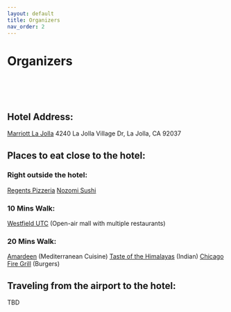 ```yaml
---
layout: default
title: Organizers
nav_order: 2
---
```


# Organizers
<br>
<br>
<br>

## Hotel Address:
[Marriott La Jolla](https://maps.app.goo.gl/1TmMx7vMQXsuNPAz5)
4240 La Jolla Village Dr, La Jolla, CA 92037

## Places to eat close to the hotel:

### Right outside the hotel:
[Regents Pizzeria](https://maps.app.goo.gl/K7yr3NTaqF6XMiFU8)
[Nozomi Sushi](https://maps.app.goo.gl/ZKjx7qw5o9TbhCC5A)
### 10 Mins Walk:
[Westfield UTC](https://maps.app.goo.gl/YpbGsbLgu5g8iELR7) (Open-air mall with multiple restaurants)
### 20 Mins Walk:
[Amardeen](https://maps.app.goo.gl/H3HidYGhUe8NFKm38) (Mediterranean Cuisine)
[Taste of the Himalayas](https://maps.app.goo.gl/xbprfCqyxmjtqtUw5) (Indian)
[Chicago Fire Grill](https://maps.app.goo.gl/ZzxFtuuyYWq1ejrw9) (Burgers)

## Traveling from the airport to the hotel: 

TBD 

